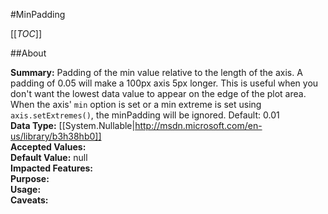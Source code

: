 #MinPadding

[[_TOC_]]

##About

**Summary:**  Padding of the min value relative to the length of the axis. A padding of 0.05 will make a 100px axis 5px longer. This is useful when you don't want the lowest data value to appear on the edge of the plot area. When the axis' <code>min</code> option is set or a min extreme is set using <code>axis.setExtremes()</code>, the minPadding will be ignored. Default: 0.01   
**Data Type:** [[System.Nullable|http://msdn.microsoft.com/en-us/library/b3h38hb0]]  
**Accepted Values:**   
**Default Value:** null  
**Impacted Features:**   
**Purpose:**   
**Usage:**   
**Caveats:**   

